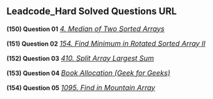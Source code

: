 ## Leadcode_Hard Solved Questions URL

**(150) Question 01** <a href="https://leetcode.com/problems/median-of-two-sorted-arrays/submissions/930220838/" target="_blank" style="font-size: 16px;dispaly:inline-block;">_4. Median of Two Sorted Arrays_</a> <br/>

**(151) Question 02** <a href="https://leetcode.com/problems/find-minimum-in-rotated-sorted-array-ii/submissions/930518857/" target="_blank" style="font-size: 16px;dispaly:inline-block;">_154. Find Minimum in Rotated Sorted Array II_</a> <br/>

**(152) Question 03** <a href="https://leetcode.com/problems/split-array-largest-sum/submissions/930930803/" target="_blank" style="font-size: 16px;dispaly:inline-block;">_410. Split Array Largest Sum_</a> <br/>

**(153) Question 04** <a href="https://www.geeksforgeeks.org/allocate-minimum-number-pages/" target="_blank" style="font-size: 16px;dispaly:inline-block;">_Book Allocation (Geek for Geeks)_</a> <br/> 

**(154) Question 05** <a href="https://leetcode.com/problems/find-in-mountain-array/submissions/930958375/" target="_blank" style="font-size: 16px;dispaly:inline-block;">_1095. Find in Mountain Array_</a> <br/> 
